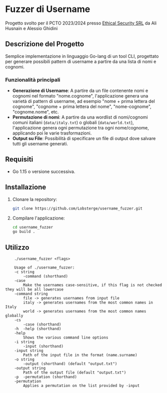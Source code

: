 # Fuzzer di Username

Progetto svolto per il PCTO 2023/2024 presso [Ethical Security SRL](https://www.ethsec.com/) da Ali Husnain e Alessio Ghidini

## Descrizione del Progetto

Semplice implementazione in linguaggio Go-lang di un tool CLI, progettato per generare possibili pattern di username a partire da una lista di nomi e cognomi.

### Funzionalità principali

- **Generazione di Username**: A partire da un file contenente nomi e cognomi nel formato "nome.cognome", l'applicazione genera una varietà di pattern di username, ad esempio "nome + prima lettera del cognome", "cognome + prima lettera del nome", "nome-cognome", "cognome.nome", etc.
- **Permutazione di nomi**: A partire da una wordlist di nomi/cognomi comuni italiani (`data/italy.txt`) o globali (`data/world.txt`), l'applicazione genera ogni permutazione tra ogni nome/cognome, applicando poi le varie trasformazioni.
- **Output su File**: Possibilità di specificare un file di output dove salvare tutti gli username generati.

## Requisiti

- Go 1.15 o versione successiva.

## Installazione

1. Clonare la repository:
    ```bash
    git clone https://github.com/Lobsterge/username_fuzzer.git
    ```

2. Compilare l'applicazione:
    ```bash
    cd username_fuzzer
    go build .
    ```

## Utilizzo
```
    ./username_fuzzer <flags>
    
    Usage of ./username_fuzzer:
    -c string
    	-command (shorthand)
    -case
    	Make the usernames case-sensitive, if this flag is not checked they will be all lowercase
    -command string
    	file -> generates usernames from input file
    	italy -> generates usernames from the most common names in Italy
    	world -> generates usernames from the most common names globally
    -cs
    	-case (shorthand)
    -h	-help (shorthand)
    -help
    	Shows the various command line options
    -i string
    	-input (shorthand)
    -input string
    	Path of the input file in the format (name.surname)
    -o string
    	-output (shorthand) (default "output.txt")
    -output string
    	Path of the output file (default "output.txt")
    -p	-permutation (shorthand)
    -permutation
    	Applies a permutation on the list provided by -input

```